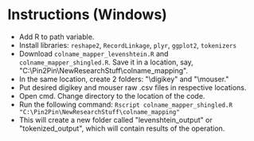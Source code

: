 # Instructions (Windows)

- Add R to path variable.
- Install libraries: `reshape2`, `RecordLinkage`, `plyr`, `ggplot2`, `tokenizers`
- Download `colname_mapper_levenshtein.R` and `colname_mapper_shingled.R`. Save it in a location, say, "C:\Pin2Pin\NewResearchStuff\colname_mapping".
- In the same location, create 2 folders: "\digikey" and "\mouser."
- Put desired digikey and mouser raw .csv files in respective locations.
- Open cmd. Change directory to the location of the code.
- Run the following command:
`Rscript colname_mapper_shingled.R "C:\Pin2Pin\NewResearchStuff\colname_mapping"`
- This will create a new folder called "levenshtein_output" or "tokenized_output", which will contain results of the operation.
